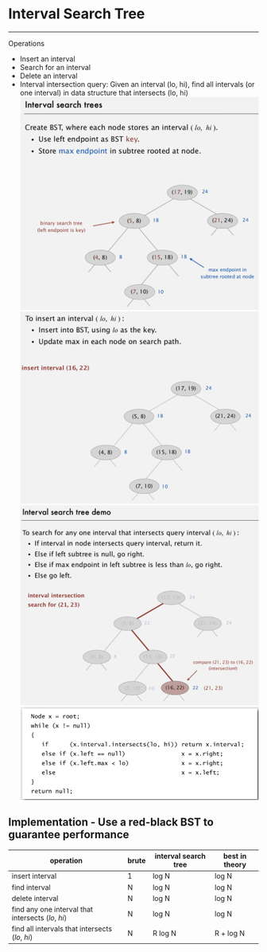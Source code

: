 # Interval Search Tree

---

Operations

- Insert an interval
- Search for an interval
- Delete an interval
- Interval intersection query: Given an interval (lo, hi), find all intervals (or one interval) in data structure that intersects (lo, hi)
![image](media/Interval-Search-Tree-image1.png)
![image](media/Interval-Search-Tree-image2.png)
![image](media/Interval-Search-Tree-image3.png)
![image](media/Interval-Search-Tree-image4.png)

## Implementation - Use a red-black BST to guarantee performance

| operation                                          | brute | interval search tree | best in theory |
|---------------------------------|----------|------------------|-------------|
| insert interval                                    | 1     | log N                | log N          |
| find interval                                      | N     | log N                | log N          |
| delete interval                                    | N     | log N                | log N          |
| find any one interval that intersects (*lo*, *hi*) | N     | log N                | log N          |
| find all intervals that intersects (*lo*, *hi*)    | N     | R log N              | R + log N      |
